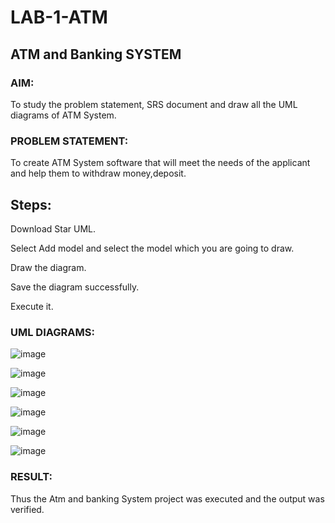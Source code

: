 # LAB-1-ATM
## ATM and Banking SYSTEM
### AIM: 
To study the problem statement, SRS document and draw all the UML diagrams of ATM
System.
### PROBLEM STATEMENT:
To create ATM System software that will meet the needs of the applicant and help them
to withdraw money,deposit.
## Steps:
Download Star UML.

Select Add model and select the model which you are going to draw.

Draw the diagram.

Save the diagram successfully.

Execute it.
### UML DIAGRAMS:


![image](https://github.com/imthiyas19/LAB-1-ATM/assets/120353416/4ee18e4d-42bb-4fab-9592-a68a70a317ec)

![image](https://github.com/imthiyas19/LAB-1-ATM/assets/120353416/23402752-2ac0-4e70-bfed-f9a6c4581e10)


![image](https://github.com/imthiyas19/LAB-1-ATM/assets/120353416/a9033301-eedc-46d2-a58b-fc95058f740b)

![image](https://github.com/imthiyas19/LAB-1-ATM/assets/120353416/ecc36b32-c96c-440e-8a26-6fb50a62dbf5)

![image](https://github.com/imthiyas19/LAB-1-ATM/assets/120353416/335a599c-7ca6-4a42-bd74-61a3e8d91c93)



![image](https://github.com/imthiyas19/LAB-1-ATM/assets/120353416/9c70cdd9-7463-4e45-aa47-a629e7c620ac)




### RESULT: 
Thus the Atm and banking System project was executed and the output was verified.
